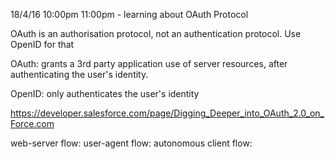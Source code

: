 18/4/16 10:00pm 11:00pm - learning about OAuth Protocol

OAuth is an authorisation protocol, not an authentication protocol. Use OpenID for that

OAuth: grants a 3rd party application use of server resources, after authenticating the user's identity. 

OpenID: only authenticates the user's identity

https://developer.salesforce.com/page/Digging_Deeper_into_OAuth_2.0_on_Force.com

web-server flow:
user-agent flow:
autonomous client flow:
